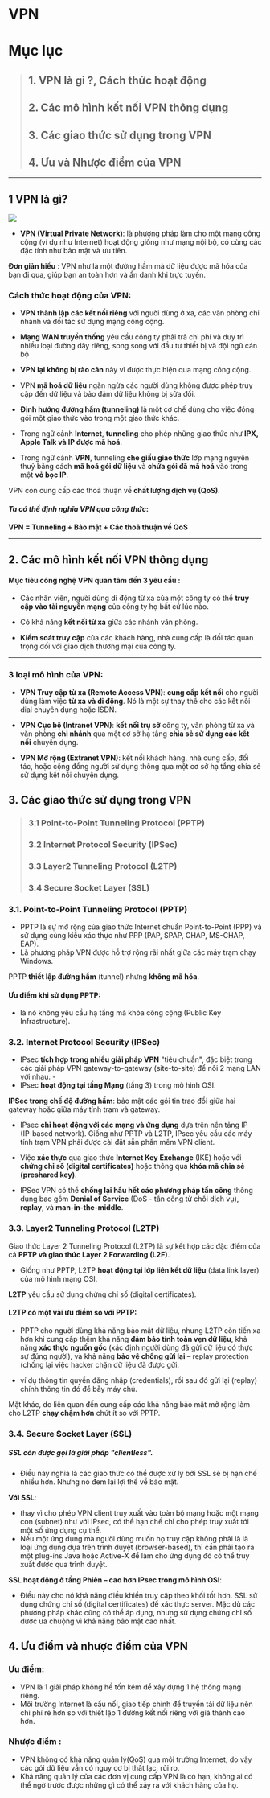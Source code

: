 # VPN
# Mục lục 
>## 1. VPN là gì ?, Cách thức hoạt động
>## 2. Các mô hình kết nối VPN thông dụng
>## 3. Các giao thức sử dụng trong VPN
>## 4. Ưu và Nhược điểm của VPN

 ----

## 1 VPN là gì?
![](https://f9official.com/wp-content/uploads/2017/10/VPN-Featured-Image.png)
- **VPN (Virtual Private Network)**: là phương pháp làm cho một mạng công cộng (ví dụ như Internet) hoạt động giống như mạng nội bộ, có cùng các đặc tính như bảo mật và ưu tiên.

**Đơn giản hiểu** : VPN như là một đường hầm mà dữ liệu được mã hóa của bạn đi qua, giúp bạn an toàn hơn và ẩn danh khi trực tuyến.


### Cách thức hoạt động của VPN:
- **VPN thành lập các kết nối riêng** với người dùng ở xa, các văn phòng chi nhánh và đối tác sử dụng mạng công cộng.
 - **Mạng WAN truyền thống** yêu cầu công ty phải trả chi phí và duy trì nhiều loại đường dây riêng, song song với đầu tư thiết bị và đội ngũ cán bộ 
 - **VPN lại không bị rào cản** này vì được thực hiện qua mạng công cộng.

- VPN **mã hoá dữ liệu** ngăn ngừa các người dùng không được phép truy cập đến dữ liệu và bảo đảm dữ liệu không bị sửa đổi.
- **Định hướng đường hầm (tunneling)** là một cơ chế dùng cho việc đóng gói một giao thức vào trong một giao thức khác.
 - Trong ngữ cảnh **Internet**, **tunneling** cho phép những giao thức như **IPX, Apple Talk và IP được mã hoá**.
 - Trong ngữ cảnh **VPN**, tunneling **che giấu giao thức** lớp mạng nguyên thuỷ bằng cách **mã hoá gói dữ liệu** và **chứa gói đã mã hoá** vào trong một **vỏ bọc IP**. 

VPN còn cung cấp các thoả thuận về **chất lượng dịch vụ (QoS)**. 

#### *Ta có thể định nghĩa VPN qua công thức*:

**VPN = Tunneling + Bảo mật + Các thoả thuận về QoS**

----

## 2. Các mô hình kết nối VPN thông dụng

#### Mục tiêu công nghệ VPN quan tâm đến 3 yêu cầu :

* Các nhân viên, người dùng di động từ xa của một công ty có thể **truy cập vào tài nguyên mạng** của công ty họ bất cứ lúc
nào.

* Có khả năng **kết nối từ xa** giữa các nhánh văn phòng.
* **Kiểm soát truy cập** của các khách hàng, nhà cung cấp là đối tác quan trọng đối với giao dịch thương mại của công ty.

----

### 3 loại mô hình của VPN: 

* **VPN Truy cập từ xa (Remote Access VPN)**: **cung cấp kết nối** cho người dùng làm việc **từ xa và di động**. Nó là một sự thay thế cho các kết nối dial chuyên dụng hoặc ISDN. 

* **VPN Cục bộ (Intranet VPN)**: **kết nối trụ sở** công ty, văn phòng từ xa và văn phòng **chi nhánh** qua một cơ sở hạ tầng **chia sẻ sử dụng các kết nối** chuyên dụng.
 
* **VPN Mở rộng (Extranet VPN)**: kết nối khách hàng, nhà cung cấp, đối tác, hoặc cộng đồng người sử dụng thông qua một cơ sở hạ tầng chia sẻ sử dụng kết nối chuyên dụng. 

## 3. Các giao thức sử dụng trong VPN
> ### 3.1 Point-to-Point Tunneling Protocol (PPTP)
> ### 3.2 Internet Protocol Security (IPSec)
> ### 3.3 Layer2 Tunneling Protocol (L2TP)
> ### 3.4 Secure Socket Layer (SSL) 

### 3.1. Point-to-Point Tunneling Protocol (PPTP)

- PPTP là sự mở rộng của giao thức Internet chuẩn Point-to-Point (PPP) và sử dụng cùng kiểu xác thực như PPP (PAP, SPAP, CHAP, MS-CHAP, EAP).
- Là phương pháp VPN được hỗ trợ rộng rãi nhất giữa các máy trạm chạy Windows. 

PPTP **thiết lập đường hầm** (tunnel) nhưng **không mã hóa**.  

#### Ưu điểm khi sử dụng PPTP:
- là nó không yêu cầu hạ tầng mã khóa công cộng (Public Key Infrastructure).

### 3.2. Internet Protocol Security (IPSec)

- IPsec **tích hợp trong nhiều giải pháp VPN** "tiêu chuẩn", đặc biệt trong các giải pháp VPN gateway-to-gateway (site-to-site) để nối 2 mạng LAN với nhau. -
- IPsec **hoạt động tại tầng Mạng** (tầng 3) trong mô hình OSI.

**IPSec trong chế độ đường hầm**: bảo mật các gói tin trao đổi giữa hai gateway hoặc giữa máy tính trạm và gateway. 
  
- IPsec **chỉ hoạt động với các mạng và ứng dụng** dựa trên nền tảng IP (IP-based network). Giống như PPTP và L2TP, IPsec yêu cầu các máy tính trạm VPN phải được cài đặt sẵn phần mềm VPN client.

- Việc **xác thực** qua giao thức **Internet Key Exchange** (IKE) hoặc với **chứng chỉ số (digital certificates)** hoặc thông qua **khóa mã chia sẻ (preshared key)**.
- IPSec VPN có thể **chống lại hầu hết các phương pháp tấn công** thông dụng bao gồm **Denial of Service** (DoS - tấn công từ chối dịch vụ), **replay**, và **man-in-the-middle**.


### 3.3. Layer2 Tunneling Protocol (L2TP)
Giao thức Layer 2 Tunneling Protocol (L2TP) là sự kết hợp các đặc điểm của cả **PPTP và giao thức Layer 2 Forwarding (L2F)**.

- Giống như PPTP, L2TP **hoạt động tại lớp liên kết dữ liệu** (data link layer) của mô hình mạng OSI.

**L2TP** yêu cầu sử dụng chứng chỉ số (digital certificates).   

#### L2TP có một vài ưu điểm so với PPTP: 
 - PPTP cho người dùng khả năng bảo mật dữ liệu, nhưng L2TP còn tiến xa hơn khi cung cấp thêm khả năng **đảm bảo tính toàn vẹn dữ liệu**, khả năng **xác thực nguồn gốc** (xác định người dùng đã gửi dữ liệu có thực sự đúng người), và khả năng **bảo vệ chống gửi lại** – replay protection (chống lại việc hacker chặn dữ liệu đã được gửi.  

 - ví dụ thông tin quyền đăng nhập (credentials), rồi sau đó gửi lại (replay) chính thông tin đó để bẫy máy chủ. 

Mặt khác, do liên quan đến cung cấp các khả năng bảo mật mở rộng làm cho L2TP **chạy chậm hơn** chút ít so với PPTP.

### 3.4. Secure Socket Layer (SSL)
##### SSL còn được gọi là giải pháp "clientless".
- Điều này nghĩa là các giao thức có thể được xử lý bởi SSL sẽ bị hạn chế nhiều hơn. Nhưng nó đem lại lợi thế về bảo mật. 

**Với SSL**: 
 
- thay vì cho phép VPN client truy xuất vào toàn bộ mạng hoặc một mạng con (subnet) như với IPsec, có thể hạn chế chỉ cho phép truy xuất tới một số ứng dụng cụ thể.  
- Nếu một ứng dụng mà người dùng muốn họ truy cập không phải là là loại ứng dụng dựa trên trình duyệt (browser-based), thì cần phải tạo ra một plug-ins Java hoặc Active-X để làm cho ứng dụng đó có thể truy xuất được qua trình duyệt.

**SSL hoạt động ở tầng Phiên – cao hơn IPsec trong mô hình OSI**:  

- Điều này cho nó khả năng điều khiển truy cập theo khối tốt hơn. SSL sử dụng chứng chỉ số (digital certificates) để xác thực server. Mặc dù các phương pháp khác cũng có thể áp dụng, nhưng sử dụng chứng chỉ số được ưa chuộng vì khả năng bảo mật cao nhất.

## 4. Ưu điểm và nhược điểm của VPN

### Ưu điểm:
-  VPN là 1 giải pháp không hề tốn kém để xây dựng 1 hệ thống mạng riêng. 
- Môi trường Internet là cầu nối, giao tiếp chính để truyền tải dữ liệu nên chi phí rẻ hơn so với thiết lập 1 đường kết nối riêng với giá thành cao hơn.  

### Nhược điểm :

- VPN không có khả năng quản lý(QoS) qua môi trường Internet, do vậy các gói dữ liệu vẫn có nguy cơ bị thất lạc, rủi ro.
- Khả năng quản lý của các đơn vị cung cấp VPN là có hạn, không ai có thể ngờ trước được những gì có thể xảy ra với khách hàng của họ.